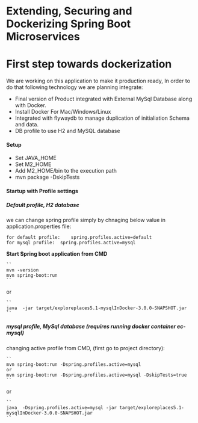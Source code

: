 # Extending, Securing and Dockerizing Spring Boot Microservices

# First step towards dockerization

We are working on this application to make it production ready, In order to do that following technology we are planning integrate:

-	Final version of Product integrated with External MySql Database along with Docker.
-	Install Docker For Mac/Windows/Linux
- 	Integrated with flywaydb to manage duplication of initialiation Schema and data.
-	DB profile to use H2 and MySQL database


#### Setup

-	Set JAVA_HOME
-	Set M2_HOME
-	Add M2_HOME/bin to the execution path
-	mvn package -DskipTests


#### Startup with Profile settings
##### Default profile, H2 database

we can change spring profile simply by chnaging below value in application.properties file:

	for default profile:	spring.profiles.active=default
	for mysql profile:	spring.profiles.active=mysql


**Start Spring boot application from CMD**

	``
	mvn -version
	mvn spring-boot:run
	``
or

	``
	java  -jar target/exploreplaces5.1-mysqlInDocker-3.0.0-SNAPSHOT.jar
	``


##### mysql profile, MySql database (requires running docker container ec-mysql)
changing active profile from CMD, (first go to project directory):


	``
	mvn spring-boot:run -Dspring.profiles.active=mysql 
	or
	mvn spring-boot:run -Dspring.profiles.active=mysql -DskipTests=true
	``

or

	``
	java  -Dspring.profiles.active=mysql -jar target/exploreplaces5.1-mysqlInDocker-3.0.0-SNAPSHOT.jar
	``
	












